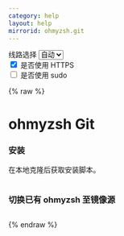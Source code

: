 ```yaml
---
category: help
layout: help
mirrorid: ohmyzsh.git
---
```


<!-- 本 markdown 从 tuna/mirrorz-help-ng 自动生成，如需修改请参阅该仓库 -->

<style>.z-help tmpl { display: none }</style>

<div class="z-wrap">
    <form class="z-form z-global" onchange="form_update(null)" onsubmit="return false">
        <div>
            <label for="e0a5cecb">线路选择</label>
            <select id="e0a5cecb" name="host">
                <option selected="selected" value="{{ site.url }}">自动</option>
                <option value="{{ site.urlv4 }}">IPv4</option>
                <option value="{{ site.urlv6 }}">IPv6</option>
            </select>
        </div>
        <div>
            <input id="144d763c" name="_scheme" type="checkbox" checked>
            <label for="144d763c">是否使用 HTTPS</label>
        </div>
        <div>
            <input id="4659e7da" name="_sudo" type="checkbox">
            <label for="4659e7da">是否使用 sudo</label>
        </div>
    </form>
</div>
{% raw %}
<div class="z-help"><h1>ohmyzsh Git</h1>
<h3>安装</h3>
<p>在本地克隆后获取安装脚本。</p>
<div class="z-wrap"><form class="z-form" onchange="form_update(event)" onsubmit="return false"></form><pre class="z-code"></pre></div><tmpl z-lang="bash">
git clone {{endpoint}}
cd ohmyzsh/tools
REMOTE={{endpoint}} sh install.sh
</tmpl>
<h3>切换已有 ohmyzsh 至镜像源</h3>
<div class="z-wrap"><form class="z-form" onchange="form_update(event)" onsubmit="return false"></form><pre class="z-code"></pre></div><tmpl z-lang="bash">
git -C $ZSH remote set-url origin {{endpoint}}
git -C $ZSH pull
</tmpl><script id="z-config" type="application/x-mirrorz-help">eyJfIjogIm9obXl6c2ggR2l0IiwgImJsb2NrIjogWyJvaG15enNoLmdpdCJdLCAiaW5wdXQiOiB7fSwgIm5hbWUiOiAib2hteXpzaC5naXQifQ==</script>
</div>

{% endraw %}

<script src="/static/js/mustache.js?{{ site.data['hash'] }}"></script>
<script src="/static/js/zdocs.js?{{ site.data['hash'] }}"></script>
